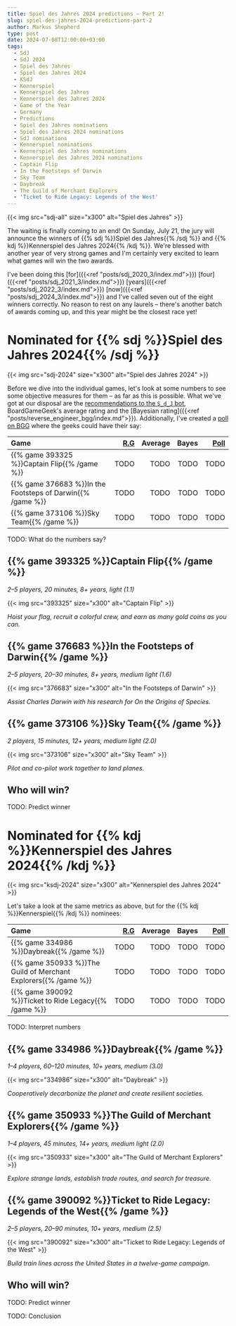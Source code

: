 ```yaml
---
title: Spiel des Jahres 2024 predictions – Part 2!
slug: spiel-des-jahres-2024-predictions-part-2
author: Markus Shepherd
type: post
date: 2024-07-08T12:00:00+03:00
tags:
  - SdJ
  - SdJ 2024
  - Spiel des Jahres
  - Spiel des Jahres 2024
  - KSdJ
  - Kennerspiel
  - Kennerspiel des Jahres
  - Kennerspiel des Jahres 2024
  - Game of the Year
  - Germany
  - Predictions
  - Spiel des Jahres nominations
  - Spiel des Jahres 2024 nominations
  - SdJ nominations
  - Kennerspiel nominations
  - Kennerspiel des Jahres nominations
  - Kennerspiel des Jahres 2024 nominations
  - Captain Flip
  - In the Footsteps of Darwin
  - Sky Team
  - Daybreak
  - The Guild of Merchant Explorers
  - 'Ticket to Ride Legacy: Legends of the West'
---
```


{{< img src="sdj-all" size="x300" alt="Spiel des Jahres" >}}

The waiting is finally coming to an end! On Sunday, July 21, the jury will announce the winners of {{% sdj %}}Spiel des Jahres{{% /sdj %}} and {{% kdj %}}Kennerspiel des Jahres 2024{{% /kdj %}}. We're blessed with another year of very strong games and I'm certainly very excited to learn what games will win the two awards.

I've been doing this [for]({{<ref "posts/sdj_2020_3/index.md">}}) [four]({{<ref "posts/sdj_2021_3/index.md">}}) [years]({{<ref "posts/sdj_2022_3/index.md">}}) [now]({{<ref "posts/sdj_2024_3/index.md">}}) and I've called seven out of the eight winners correctly. No reason to rest on any laurels – there's another batch of awards coming up, and this year might be the closest race yet!


# Nominated for {{% sdj %}}Spiel des Jahres 2024{{% /sdj %}}

{{< img src="sdj-2024" size="x300" alt="Spiel des Jahres 2024" >}}

Before we dive into the individual games, let's look at some numbers to see some objective measures for them – as far as this is possible. What we've got at our disposal are the [recommendations to the `S_d_J` bot](https://recommend.games/#/?for=S_d_J&yearMin=2024&yearMax=2023&include=376683,393325,373106,350933,390092,334986&excludeRated=false), BoardGameGeek's average rating and the [Bayesian rating]({{<ref "posts/reverse_engineer_bgg/index.md">}}). Additionally, I've created a [poll on BGG](https://boardgamegeek.com/thread/3319930/poll-spiel-des-jahres-2024-and-kennerspiel-des-jah) where the geeks could have their say:

| Game | [R.G](https://recommend.games/#/?for=S_d_J&yearMin=2024&yearMax=2023&include=376683,393325,373106&excludeRated=false) | Average | Bayes | [Poll](https://boardgamegeek.com/thread/3319930/poll-spiel-des-jahres-2024-and-kennerspiel-des-jah) |
|:---|---:|---:|---:|---:|
| {{% game 393325 %}}Captain Flip{{% /game %}} | TODO | TODO | TODO | TODO |
| {{% game 376683 %}}In the Footsteps of Darwin{{% /game %}} | TODO | TODO | TODO | TODO |
| {{% game 373106 %}}Sky Team{{% /game %}} | TODO | TODO | TODO | TODO |

TODO: What do the numbers say?


## {{% game 393325 %}}Captain Flip{{% /game %}}

*2–5 players, 20 minutes, 8+ years, light (1.1)*

{{< img src="393325" size="x300" alt="Captain Flip" >}}

*Hoist your flag, recruit a colorful crew, and earn as many gold coins as you can.*


## {{% game 376683 %}}In the Footsteps of Darwin{{% /game %}}

*2–5 players, 20–30 minutes, 8+ years, medium light (1.6)*

{{< img src="376683" size="x300" alt="In the Footsteps of Darwin" >}}

*Assist Charles Darwin with his research for On the Origins of Species.*


## {{% game 373106 %}}Sky Team{{% /game %}}

*2 players, 15 minutes, 12+ years, medium light (2.0)*

{{< img src="373106" size="x300" alt="Sky Team" >}}

*Pilot and co-pilot work together to land planes.*


## Who will win?

TODO: Predict winner


# Nominated for {{% kdj %}}Kennerspiel des Jahres 2024{{% /kdj %}}

{{< img src="ksdj-2024" size="x300" alt="Kennerspiel des Jahres 2024" >}}

Let's take a look at the same metrics as above, but for the {{% kdj %}}Kennerspiel{{% /kdj %}} nominees:

| Game | [R.G](https://recommend.games/#/?for=S_d_J&yearMin=2024&yearMax=2023&include=350933,390092,334986&excludeRated=false) | Average | Bayes | [Poll](https://boardgamegeek.com/thread/3319930/poll-spiel-des-jahres-2024-and-kennerspiel-des-jah) |
|:---|---:|---:|---:|---:|
| {{% game 334986 %}}Daybreak{{% /game %}} | TODO | TODO | TODO | TODO |
| {{% game 350933 %}}The Guild of Merchant Explorers{{% /game %}} | TODO | TODO | TODO | TODO |
| {{% game 390092 %}}Ticket to Ride Legacy{{% /game %}} | TODO | TODO | TODO | TODO |

TODO: Interpret numbers


## {{% game 334986 %}}Daybreak{{% /game %}}

*1–4 players, 60–120 minutes, 10+ years, medium (3.0)*

{{< img src="334986" size="x300" alt="Daybreak" >}}

*Cooperatively decarbonize the planet and create resilient societies.*


## {{% game 350933 %}}The Guild of Merchant Explorers{{% /game %}}

*1–4 players, 45 minutes, 14+ years, medium light (2.0)*

{{< img src="350933" size="x300" alt="The Guild of Merchant Explorers" >}}

*Explore strange lands, establish trade routes, and search for treasure.*


## {{% game 390092 %}}Ticket to Ride Legacy: Legends of the West{{% /game %}}

*2–5 players, 20–90 minutes, 10+ years, medium (2.5)*

{{< img src="390092" size="x300" alt="Ticket to Ride Legacy: Legends of the West" >}}

*Build train lines across the United States in a twelve-game campaign.*


## Who will win?

TODO: Predict winner

TODO: Conclusion
